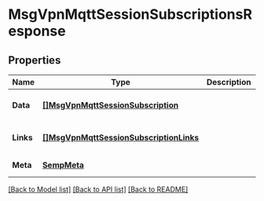 # MsgVpnMqttSessionSubscriptionsResponse

## Properties
Name | Type | Description | Notes
------------ | ------------- | ------------- | -------------
**Data** | [**[]MsgVpnMqttSessionSubscription**](MsgVpnMqttSessionSubscription.md) |  | [optional] [default to null]
**Links** | [**[]MsgVpnMqttSessionSubscriptionLinks**](MsgVpnMqttSessionSubscriptionLinks.md) |  | [optional] [default to null]
**Meta** | [**SempMeta**](SempMeta.md) |  | [default to null]

[[Back to Model list]](../README.md#documentation-for-models) [[Back to API list]](../README.md#documentation-for-api-endpoints) [[Back to README]](../README.md)


